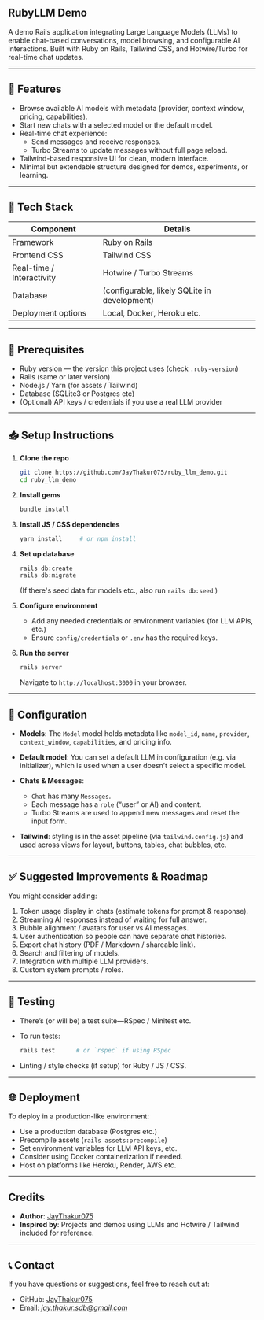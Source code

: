 ## RubyLLM Demo

A demo Rails application integrating Large Language Models (LLMs) to enable chat-based conversations, model browsing, and configurable AI interactions. Built with Ruby on Rails, Tailwind CSS, and Hotwire/Turbo for real-time chat updates.

---

## 🚀 Features

- Browse available AI models with metadata (provider, context window, pricing, capabilities).
- Start new chats with a selected model or the default model.
- Real-time chat experience:
  - Send messages and receive responses.
  - Turbo Streams to update messages without full page reload.
- Tailwind-based responsive UI for clean, modern interface.
- Minimal but extendable structure designed for demos, experiments, or learning.

---

## 🧱 Tech Stack

| Component | Details |
|-----------|---------|
| Framework | Ruby on Rails |
| Frontend CSS | Tailwind CSS |
| Real-time / Interactivity | Hotwire / Turbo Streams |
| Database | (configurable, likely SQLite in development) |
| Deployment options | Local, Docker, Heroku etc. |

---

## 🔧 Prerequisites

- Ruby version — the version this project uses (check `.ruby-version`)
- Rails (same or later version)
- Node.js / Yarn (for assets / Tailwind)
- Database (SQLite3 or Postgres etc)
- (Optional) API keys / credentials if you use a real LLM provider

---

## 📥 Setup Instructions

1. **Clone the repo**

   ```sh
   git clone https://github.com/JayThakur075/ruby_llm_demo.git
   cd ruby_llm_demo
   ```

2. **Install gems**

   ```sh
   bundle install
   ```

3. **Install JS / CSS dependencies**

   ```sh
   yarn install     # or npm install
   ```

4. **Set up database**

   ```sh
   rails db:create
   rails db:migrate
   ```

   (If there's seed data for models etc., also run `rails db:seed`.)

5. **Configure environment**

   * Add any needed credentials or environment variables (for LLM APIs, etc.)
   * Ensure `config/credentials` or `.env` has the required keys.

6. **Run the server**

   ```sh
   rails server
   ```

   Navigate to `http://localhost:3000` in your browser.

---

## 🧩 Configuration

* **Models**: The `Model` model holds metadata like `model_id`, `name`, `provider`, `context_window`, `capabilities`, and pricing info.

* **Default model**: You can set a default LLM in configuration (e.g. via initializer), which is used when a user doesn’t select a specific model.

* **Chats & Messages**:

  * `Chat` has many `Messages`.
  * Each message has a `role` (“user” or AI) and content.
  * Turbo Streams are used to append new messages and reset the input form.

* **Tailwind**: styling is in the asset pipeline (via `tailwind.config.js`) and used across views for layout, buttons, tables, chat bubbles, etc.

---

## ✅ Suggested Improvements & Roadmap

You might consider adding:

1. Token usage display in chats (estimate tokens for prompt & response).
2. Streaming AI responses instead of waiting for full answer.
3. Bubble alignment / avatars for user vs AI messages.
4. User authentication so people can have separate chat histories.
5. Export chat history (PDF / Markdown / shareable link).
6. Search and filtering of models.
7. Integration with multiple LLM providers.
8. Custom system prompts / roles.

---

## 🧪 Testing

* There’s (or will be) a test suite—RSpec / Minitest etc.

* To run tests:

  ```sh
  rails test      # or `rspec` if using RSpec
  ```

* Linting / style checks (if setup) for Ruby / JS / CSS.

---

## 🌐 Deployment

To deploy in a production-like environment:

* Use a production database (Postgres etc.)
* Precompile assets (`rails assets:precompile`)
* Set environment variables for LLM API keys, etc.
* Consider using Docker containerization if needed.
* Host on platforms like Heroku, Render, AWS etc.

---

## Credits
* **Author**: [JayThakur075](https://github.com/JayThakur075)
* **Inspired by**: Projects and demos using LLMs and Hotwire / Tailwind included for reference.

---

## 📞 Contact

If you have questions or suggestions, feel free to reach out at:

* GitHub: [JayThakur075](https://github.com/JayThakur075)
* Email: *jay.thakur.sdb@gmail.com*